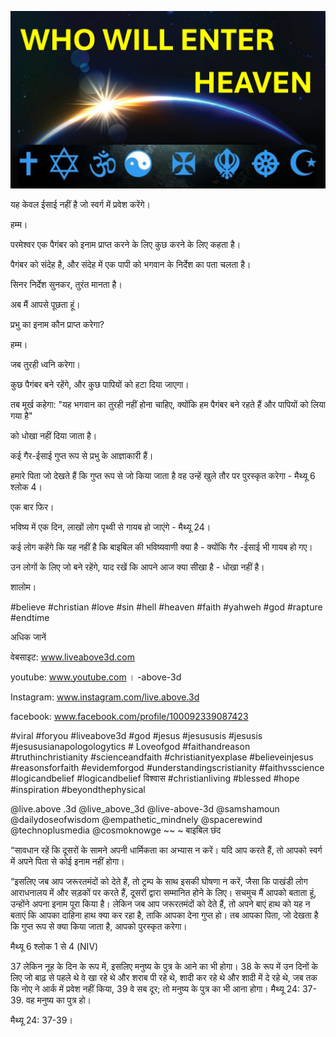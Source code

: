 ![Video cover image](../cover.jpg "cover photo")

यह केवल ईसाई नहीं है जो स्वर्ग में प्रवेश करेंगे।

हम्म।

परमेश्वर एक पैगंबर को इनाम प्राप्त करने के लिए कुछ करने के लिए कहता है।

पैगंबर को संदेह है, और संदेह में एक पापी को भगवान के निर्देश का पता चलता है।

सिनर निर्देश सुनकर, तुरंत मानता है।

अब मैं आपसे पूछता हूं।

प्रभु का इनाम कौन प्राप्त करेगा?

हम्म।

जब तुरही ध्वनि करेगा।

कुछ पैगंबर बने रहेंगे, और कुछ पापियों को हटा दिया जाएगा।

तब मूर्ख कहेगा: "यह भगवान का तुरही नहीं होना चाहिए, क्योंकि हम पैगंबर बने रहते हैं और पापियों को लिया गया है"

को धोखा नहीं दिया जाता है।

कई गैर-ईसाई गुप्त रूप से प्रभु के आज्ञाकारी हैं।

हमारे पिता जो देखते हैं कि गुप्त रूप से जो किया जाता है वह उन्हें खुले तौर पर पुरस्कृत करेगा - मैथ्यू 6 श्लोक 4।

एक बार फिर।

भविष्य में एक दिन, लाखों लोग पृथ्वी से गायब हो जाएंगे - मैथ्यू 24।

कई लोग कहेंगे कि यह नहीं है कि बाइबिल की भविष्यवाणी क्या है - क्योंकि गैर -ईसाई भी गायब हो गए।

उन लोगों के लिए जो बने रहेंगे, याद रखें कि आपने आज क्या सीखा है - धोखा नहीं है।

शालोम।


#believe #christian #love #sin #hell #heaven #faith #yahweh #god #rapture #endtime


अधिक जानें

वेबसाइट: www.liveabove3d.com

youtube: www.youtube.com । -above-3d

Instagram: www.instagram.com/live.above.3d

facebook: www.facebook.com/profile/100092339087423

#viral #foryou #liveabove3d #god #jesus #jesususis #jesusis #jesususianapologologytics # Loveofgod #faithandreason #truthinchristianity #scienceandfaith #christianityexplase #believeinjesus #reasonsforfaith #evidemforgod #understandingscristianity #faithvsscience #logicandbelief #logicandbelief विश्वास #christianliving #blessed #hope #inspiration #beyondthephysical

@live.above .3d @live_above_3d @live-above-3d @samshamoun @dailydoseofwisdom @empathetic_mindnely @spacerewind @technoplusmedia @cosmoknowge ~~ ~ बाइबिल छंद

“सावधान रहें कि दूसरों के सामने अपनी धार्मिकता का अभ्यास न करें। यदि आप करते हैं, तो आपको स्वर्ग में अपने पिता से कोई इनाम नहीं होगा।

“इसलिए जब आप जरूरतमंदों को देते हैं, तो ट्रम्प के साथ इसकी घोषणा न करें, जैसा कि पाखंडी लोग आराधनालय में और सड़कों पर करते हैं, दूसरों द्वारा सम्मानित होने के लिए। सचमुच मैं आपको बताता हूं, उन्होंने अपना इनाम पूरा किया है। लेकिन जब आप जरूरतमंदों को देते हैं, तो अपने बाएं हाथ को यह न बताएं कि आपका दाहिना हाथ क्या कर रहा है, ताकि आपका देना गुप्त हो। तब आपका पिता, जो देखता है कि गुप्त रूप से क्या किया जाता है, आपको पुरस्कृत करेगा।

मैथ्यू 6 श्लोक 1 से 4 (NIV)


37 लेकिन नूह के दिन के रूप में, इसलिए मनुष्य के पुत्र के आने का भी होगा।
38 के रूप में उन दिनों के लिए जो बाढ़ से पहले थे वे खा रहे थे और शराब पी रहे थे, शादी कर रहे थे और शादी में दे रहे थे, जब तक कि नोए ने आर्क में प्रवेश नहीं किया,
39 वे सब दूर; तो मनुष्य के पुत्र का भी आना होगा।
मैथ्यू 24: 37-39. वह मनुष्य का पुत्र हो।

मैथ्यू 24: 37-39।

